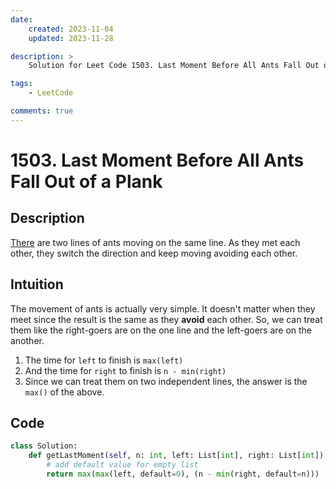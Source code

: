 ```yaml
---
date:
    created: 2023-11-04
    updated: 2023-11-28

description: >
    Solution for Leet Code 1503. Last Moment Before All Ants Fall Out of a Plank

tags:
    - LeetCode

comments: true
---
```


# 1503. Last Moment Before All Ants Fall Out of a Plank

## Description

[There](https://leetcode.com/problems/last-moment-before-all-ants-fall-out-of-a-plank/) are two lines of ants moving on the same line. As they met each other, they switch the direction and keep moving avoiding each other.

## Intuition

The movement of ants is actually very simple. It doesn't matter when they meet since the result is the same as they **avoid** each other. So, we can treat them like the right-goers are on the one line and the left-goers are on the another.

1. The time for `left` to finish is `max(left)`
2. And the time for `right` to finish is `n - min(right)`
3. Since we can treat them on two independent lines, the answer is the `max()` of the above.

## Code

```python
class Solution:
    def getLastMoment(self, n: int, left: List[int], right: List[int]) -> int:
        # add default value for empty list
        return max(max(left, default=0), (n - min(right, default=n)))
```